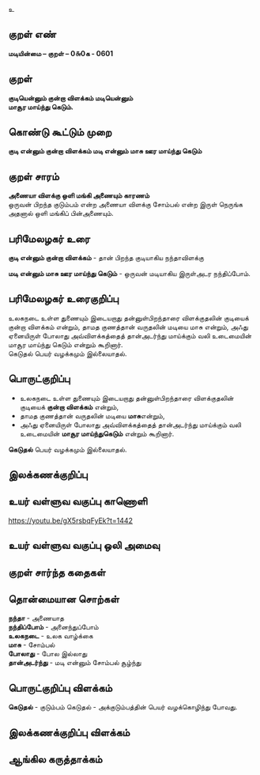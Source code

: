 உ

## குறள் எண் 

**மடியின்மை – குறள் – 0௬0க - 0601**  

## குறள் 

**குடியென்னும் குன்றா விளக்கம் மடியென்னும்  
மாசூர மாய்ந்து கெடும்.**  

## கொண்டு கூட்டும் முறை

**குடி என்னும் குன்றா விளக்கம் மடி என்னும் மாசு ஊர மாய்ந்து கெடும்**

## குறள் சாரம் 

**அணையா விளக்கு ஒளி மங்கி அணையும் காரணம்**  
ஒருவன் பிறந்த குடும்பம் என்ற அணையா விளக்கு சோம்பல் என்ற இருள் நெருங்க அதனால் ஒளி மங்கிப் பின்அணையும்.  

## பரிமேலழகர் உரை

**குடி என்னும் குன்றா விளக்கம்** - தான் பிறந்த குடியாகிய நந்தாவிளக்கு  

**மடி என்னும் மாசு ஊர மாய்ந்து கெடும்** - ஒருவன் மடியாகிய இருள்அடர நந்திப்போம். 

## பரிமேலழகர் உரைகுறிப்பு   

உலகநடை உள்ள துணையும் இடையறாது தன்னுள்பிறந்தாரை விளக்குதலின் குடியைக் குன்றா விளக்கம் என்றும், தாமத குணத்தான் வருதலின் மடியை மாசு என்றும், அஃது ஏனையிருள் போலாது அவ்விளக்கத்தைத் தான்அடர்ந்து மாய்க்கும் வலி உடைமையின் மாசூர மாய்ந்து கெடும் என்றும் கூறினார்.  
கெடுதல் பெயர் வழக்கமும் இல்லையாதல்.    

## பொருட்குறிப்பு 

* உலகநடை உள்ள துணையும் இடையறாது தன்னுள்பிறந்தாரை விளக்குதலின் குடியைக் **குன்றா விளக்கம்** என்றும்,   
* தாமத குணத்தான் வருதலின் மடியை **மாசு**என்றும்,  
* அஃது ஏனையிருள் போலாது அவ்விளக்கத்தைத் தான்அடர்ந்து மாய்க்கும் வலி உடைமையின் **மாசூர மாய்ந்துகெடும்** என்றும் கூறினார்.    

**கெடுதல்** பெயர் வழக்கமும் இல்லையாதல்.    

## இலக்கணக்குறிப்பு  


## உயர் வள்ளுவ வகுப்பு காணொளி

https://youtu.be/gX5rsbqFyEk?t=1442 

## உயர் வள்ளுவ வகுப்பு ஒலி அமைவு 

 
## குறள் சார்ந்த கதைகள் 


## தொன்மையான சொற்கள்

**நந்தா** - அணையாத     
**நந்திப்போம்** - அனைந்துப்போம்  
**உலகநடை** - உலக வாழ்க்கை   
**மாசு** - சோம்பல்       
**போலாது** - போல இல்லாது   
**தான்அடர்ந்து** - மடி என்னும் சோம்பல் சூழ்ந்து 

## பொருட்குறிப்பு விளக்கம்

**கெடுதல்** - குடும்பம் கெடுதல் - அக்குடும்பத்தின் பெயர் வழக்கொழிந்து போவது.  

## இலக்கணக்குறிப்பு விளக்கம்


## ஆங்கில கருத்தாக்கம் 


